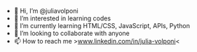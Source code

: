 - 👋 Hi, I’m @juliavolponi
- 👀 I’m interested in learning codes
- 🌱 I’m currently learning HTML/CSS, JavaScript, APIs, Python
- 💞️ I’m looking to collaborate with anyone
- 📫 How to reach me >www.linkedin.com/in/julia-volponi<

<!---
juliavolponi/juliavolponi is a ✨ special ✨ repository because its `README.md` (this file) appears on your GitHub profile.
You can click the Preview link to take a look at your changes.
--->
